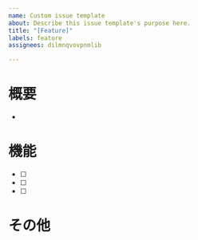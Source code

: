 ```yaml
---
name: Custom issue template
about: Describe this issue template's purpose here.
title: "[Feature]"
labels: feature
assignees: dilmnqvovpnmlib

---
```


# 概要
- 

# 機能
- [ ] 
- [ ] 
- [ ] 

# その他
